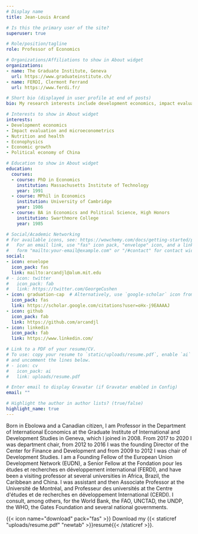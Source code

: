 ```yaml
---
# Display name
title: Jean-Louis Arcand

# Is this the primary user of the site?
superuser: true

# Role/position/tagline
role: Professor of Economics

# Organizations/Affiliations to show in About widget
organizations:
- name: The Graduate Institute, Geneva
  url: https://www.graduateinstitute.ch/
- name: FERDI, Clermont Ferrand
  url: https://www.ferdi.fr/

# Short bio (displayed in user profile at end of posts)
bio: My research interests include development economics, impact evaluation and nutrition and health.

# Interests to show in About widget
interests:
- Development economics
- Impact evaluation and microeconometrics
- Nutrition and health
- Econophysics
- Economic growth
- Political economy of China

# Education to show in About widget
education:
  courses:
  - course: PhD in Economics
    institution: Massachusetts Institute of Technology
    year: 1991
  - course: MPhil in Economics
    institution: University of Cambridge
    year: 1986
  - course: BA in Economics and Political Science, High Honors
    institution: Swarthmore College
    year: 1985

# Social/Academic Networking
# For available icons, see: https://wowchemy.com/docs/getting-started/page-builder/#icons
#   For an email link, use "fas" icon pack, "envelope" icon, and a link in the
#   form "mailto:your-email@example.com" or "/#contact" for contact widget.
social:
- icon: envelope
  icon_pack: fas
  link: mailto:arcandjl@alum.mit.edu
# - icon: twitter
#   icon_pack: fab
#   link: https://twitter.com/GeorgeCushen
- icon: graduation-cap  # Alternatively, use `google-scholar` icon from `ai` icon pack
  icon_pack: fas
  link: https://scholar.google.com/citations?user=oHx-j9EAAAAJ
- icon: github
  icon_pack: fab
  link: https://github.com/arcandjl
- icon: linkedin
  icon_pack: fab
  link: https://www.linkedin.com/

# Link to a PDF of your resume/CV.
# To use: copy your resume to `static/uploads/resume.pdf`, enable `ai` icons in `params.toml`, 
# and uncomment the lines below.
# - icon: cv
#   icon_pack: ai
#   link: uploads/resume.pdf

# Enter email to display Gravatar (if Gravatar enabled in Config)
email: ""

# Highlight the author in author lists? (true/false)
highlight_name: true
---
```


Born in Ebolowa and a Canadian citizen, I am Professor in the Department of International Economics at the Graduate Institute of International and Development Studies in Geneva, which I joined in 2008. From 2017 to 2020 I was department chair, from 2012 to 2016 I was the founding Director of the Center for Finance and Development and from 2009 to 2012 I was chair of Development Studies.  I am a Founding Fellow of the European Union Development Network (EUDN), a Senior Fellow at the Fondation pour les études et recherches en développement international (FERDI), and have been a visiting professor at several universities in Africa, Brazil, the Caribbean and China. I was assistant and then Associate Professor at the Université de Montréal, and Professeur des universités at the Centre d'études et de recherches en développement International (CERDI). I consult, among others, for the World Bank, the FAO, UNCTAD, the UNDP, the WHO, the Gates Foundation and several national governments.

{{< icon name="download" pack="fas" >}} Download my {{< staticref "uploads/resume.pdf" "newtab" >}}resumé{{< /staticref >}}.
